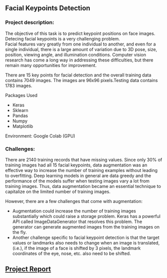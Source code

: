 ## Facial Keypoints Detection

### Project description: 
The objective of this task is to predict keypoint positions on face images. Detecing facial keypoints is a very challenging problem.  
Facial features vary greatly from one individual to another, and even for a single individual, there is a large amount of variation due to 3D pose, size, position, viewing angle, and illumination conditions. Computer vision research has come a long way in addressing these difficulties, but there remain many opportunities for improvement.

There are 15 key points for facial detection and the overall training data contains 7049 images. The images are 96x96 pixels.Testing data contains 1783 images.

Packages Used 
- Keras
- Sklearn
- Pandas
- Numpy
- Matplotlib

Environment: Google Colab (GPU)

### Challenges:
There are 2140 training records that have missing values. Since only 30% of training images had all 15 facial keypoints, data augmentation was an effective way to increase the number of training examples without leading to overfitting.
Deep learning models in general are data greedy and the performance of the models suffer when testing images vary a lot from training images. Thus, data augmentation became an essential technique to capitalize on the limited number of training images.

However, there are a few challenges that come with augmentation:
- Augmentation could increase the number of training images substantially which could raise a storage problem. Keras has a powerful API called ImageDataGenerator that resolves this problem. The generator can generate augmented images from the training images on the fly.
- Another challenge specific to facial keypoint detection is that the target values or landmarks also needs to change when an image is translated, (i.e.), if the image of a face is shifted by 3 pixels, the landmark coordinates of the eye, nose, etc. also need to be shifted.

## [Project Report](/pdf/w207_Facial_Keypt_Detection.pdf)

